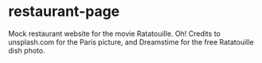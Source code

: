 # restaurant-page
Mock restaurant website for the movie Ratatouille.
Oh! Credits to unsplash.com for the Paris picture, and Dreamstime for the free Ratatouille dish photo.
